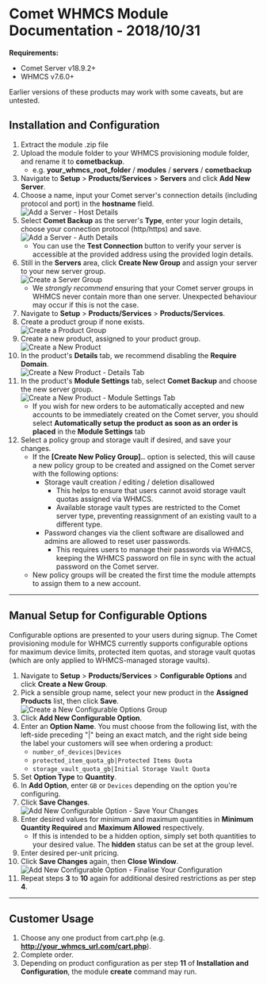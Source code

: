# Comet WHMCS Module Documentation - **2018/10/31**
__Requirements:__ 
* Comet Server v18.9.2+
* WHMCS v7.6.0+

Earlier versions of these products may work with some caveats, but are untested.
## Installation and Configuration
1. Extract the module .zip file
2. Upload the module folder to your WHMCS provisioning module folder, and rename it to __cometbackup__.
    - e.g. __your_whmcs_root_folder__ / __modules__ / __servers__ / __cometbackup__
3. Navigate to __Setup__ > __Products/Services__ > __Servers__ and click __Add New Server__.
4. Choose a name, input your Comet server's connection details (including protocol and port) in the __hostname__ field.  
    ![Add a Server - Host Details](documentation/01-ServerAddHost.png)
5. Select __Comet Backup__ as the server's __Type__, enter your login details, choose your connection protocol (http/https) and save.  
    ![Add a Server - Auth Details](documentation/02-ServerAddAuth.png)
    * You can use the __Test Connection__ button to verify your server is accessible at the provided address using the provided login details.
6. Still in the __Servers__ area, click __Create New Group__ and assign your server to your new server group.  
    ![Create a Server Group](documentation/03-ServerGroupAdd.png)
    * We _strongly recommend_ ensuring that your Comet server groups in WHMCS never contain more than one server. Unexpected behaviour may occur if this is not the case.
7. Navigate to __Setup__ > __Products/Services__ > __Products/Services__.
8. Create a product group if none exists.  
    ![Create a Product Group](documentation/04-ProductGroupAdd.png)
9. Create a new product, assigned to your product group.  
    ![Create a New Product](documentation/05-ProductAdd.png)
10. In the product's __Details__ tab, we recommend disabling the __Require Domain__.  
    ![Create a New Product - Details Tab](documentation/06-ProductAddDetails.png) 
11. In the product's __Module Settings__ tab, select __Comet Backup__ and choose the new server group.  
    ![Create a New Product - Module Settings Tab](documentation/07-ProductAddModuleSettings.png)
    * If you wish for new orders to be automatically accepted and new accounts to be immediately created on the Comet server, you should select __Automatically setup the product as soon as an order is placed__ in the __Module Settings__ tab   
12. Select a policy group and storage vault if desired, and save your changes.
    * If the __[Create New Policy Group]..__ option is selected, this will cause a new policy group to be created and assigned on the Comet server with the following options:
        * Storage vault creation / editing / deletion disallowed
            * This helps to ensure that users cannot avoid storage vault quotas assigned via WHMCS.
            * Available storage vault types are restricted to the Comet server type, preventing reassignment of an existing vault to a different type.
        * Password changes via the client software are disallowed and admins are allowed to reset user passwords.
            * This requires users to manage their passwords via WHMCS, keeping the WHMCS password on file in sync with the actual password on the Comet server.
    * New policy groups will be created the first time the module attempts to assign them to a new account.  
***
[//]: # (End of Installation and Configuration)
## Manual Setup for Configurable Options
Configurable options are presented to your users during signup. The Comet provisioning module for WHMCS currently supports configurable options for maximum device limits, protected item quotas, and storage vault quotas (which are only applied to WHMCS-managed storage vaults).
1. Navigate to __Setup__ > __Products/Services__ > __Configurable Options__ and click __Create a New Group__.
2. Pick a sensible group name, select your new product in the __Assigned Products__ list, then click __Save__.  
    ![Create a New Configurable Options Group](documentation/08-ConfigurableOptionsGroupAdd.png)
3. Click __Add New Configurable Option__.
4. Enter an __Option Name__. You must choose from the following list, with the left-side preceding "|" being an exact match, and the right side being the label your customers will see when ordering a product:
    * `number_of_devices|Devices`
    * `protected_item_quota_gb|Protected Items Quota`
    * `storage_vault_quota_gb|Initial Storage Vault Quota`
5. Set __Option Type__ to __Quantity__.
6. In __Add Option__, enter `GB` or `Devices` depending on the option you're configuring.
7. Click __Save Changes__.  
    ![Add New Configurable Option - Save Your Changes](documentation/09-ConfigurableOptionsAddInitial.png)
8. Enter desired values for minimum and maximum quantities in __Minimum Quantity Required__ and __Maximum Allowed__ respectively.
    * If this is intended to be a hidden option, simply set both quantities to your desired value. The __hidden__ status can be set at the group level.
9. Enter desired per-unit pricing.
10. Click __Save Changes__ again, then __Close Window__.  
    ![Add New Configurable Option - Finalise Your Configuration](documentation/10-ConfigurableOptionsAddPost.png)
11. Repeat steps __3__ to __10__ again for additional desired restrictions as per step __4__.
***
## Customer Usage
1. Choose any one product from cart.php (e.g. __http://your_whmcs_url.com/cart.php__).
2. Complete order.
3. Depending on product configuration as per step __11__ of __Installation and Configuration__, the module __create__ command may run.